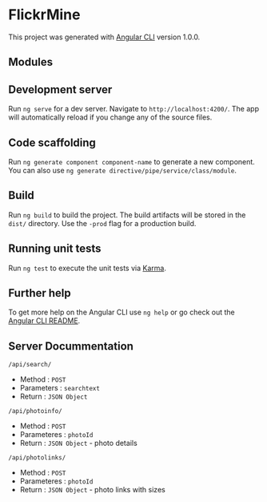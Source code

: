 # FlickrMine

This project was generated with [Angular CLI](https://github.com/angular/angular-cli) version 1.0.0.

## Modules

## Development server

Run `ng serve` for a dev server. Navigate to `http://localhost:4200/`. The app will automatically reload if you change any of the source files.

## Code scaffolding

Run `ng generate component component-name` to generate a new component. You can also use `ng generate directive/pipe/service/class/module`.

## Build

Run `ng build` to build the project. The build artifacts will be stored in the `dist/` directory. Use the `-prod` flag for a production build.

## Running unit tests

Run `ng test` to execute the unit tests via [Karma](https://karma-runner.github.io).

## Further help

To get more help on the Angular CLI use `ng help` or go check out the [Angular CLI README](https://github.com/angular/angular-cli/blob/master/README.md).

## Server Docummentation

`/api/search/` 
 -  Method : `POST`
 -  Parameters : `searchtext`
 -  Return : `JSON Object`

`/api/photoinfo/`
 - Method : `POST`
 - Parameteres : `photoId`
 - Return : `JSON Object` - photo details
 
`/api/photolinks/`
 - Method : `POST`
 - Parameteres : `photoId`
 - Return : `JSON Object` - photo links with sizes